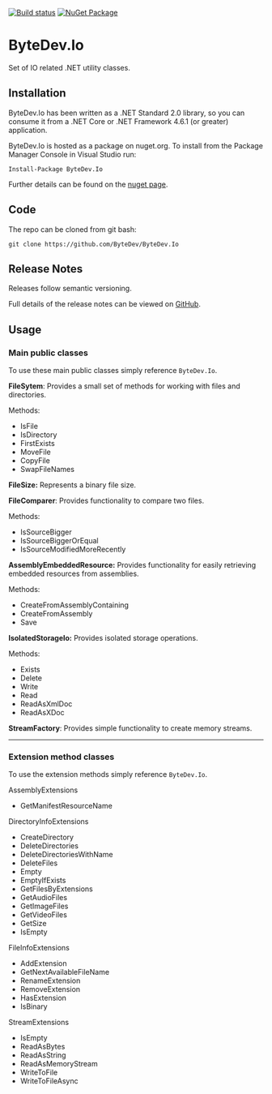 [![Build status](https://ci.appveyor.com/api/projects/status/github/bytedev/ByteDev.Io?branch=master&svg=true)](https://ci.appveyor.com/project/bytedev/ByteDev-Io/branch/master)
[![NuGet Package](https://img.shields.io/nuget/v/ByteDev.Io.svg)](https://www.nuget.org/packages/ByteDev.Io)

# ByteDev.Io

Set of IO related .NET utility classes.

## Installation

ByteDev.Io has been written as a .NET Standard 2.0 library, so you can consume it from a .NET Core or .NET Framework 4.6.1 (or greater) application.

ByteDev.Io is hosted as a package on nuget.org.  To install from the Package Manager Console in Visual Studio run:

`Install-Package ByteDev.Io`

Further details can be found on the [nuget page](https://www.nuget.org/packages/ByteDev.Io/).

## Code

The repo can be cloned from git bash:

`git clone https://github.com/ByteDev/ByteDev.Io`

## Release Notes

Releases follow semantic versioning.

Full details of the release notes can be viewed on [GitHub](https://github.com/ByteDev/ByteDev.Io/blob/master/docs/RELEASE-NOTES.md).

## Usage

### Main public classes

To use these main public classes simply reference `ByteDev.Io`.

**FileSytem**: Provides a small set of methods for working with files and directories.

Methods:
- IsFile
- IsDirectory
- FirstExists
- MoveFile
- CopyFile
- SwapFileNames

**FileSize:** Represents a binary file size.

**FileComparer**: Provides functionality to compare two files.

Methods:
- IsSourceBigger
- IsSourceBiggerOrEqual
- IsSourceModifiedMoreRecently

**AssemblyEmbeddedResource:** Provides functionality for easily retrieving embedded resources from assemblies.

Methods:
- CreateFromAssemblyContaining
- CreateFromAssembly
- Save

**IsolatedStorageIo:** Provides isolated storage operations.

Methods:
- Exists
- Delete
- Write
- Read
- ReadAsXmlDoc
- ReadAsXDoc

**StreamFactory**: Provides simple functionality to create memory streams.

---

### Extension method classes

To use the extension methods simply reference `ByteDev.Io`.

AssemblyExtensions
- GetManifestResourceName

DirectoryInfoExtensions
- CreateDirectory
- DeleteDirectories
- DeleteDirectoriesWithName
- DeleteFiles
- Empty
- EmptyIfExists
- GetFilesByExtensions
- GetAudioFiles
- GetImageFiles
- GetVideoFiles
- GetSize
- IsEmpty

FileInfoExtensions
- AddExtension
- GetNextAvailableFileName
- RenameExtension
- RemoveExtension
- HasExtension
- IsBinary

StreamExtensions
- IsEmpty
- ReadAsBytes
- ReadAsString
- ReadAsMemoryStream
- WriteToFile
- WriteToFileAsync
